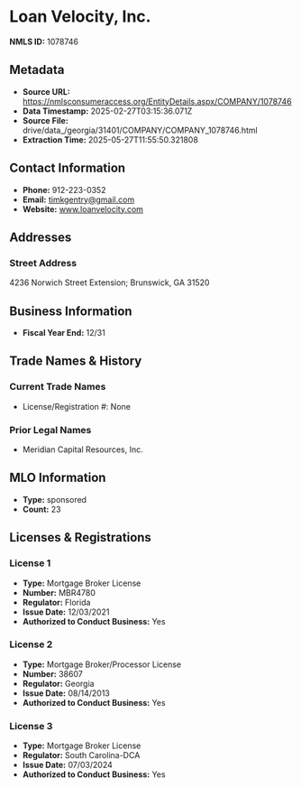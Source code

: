 # Loan Velocity, Inc.

**NMLS ID:** 1078746

## Metadata
- **Source URL:** https://nmlsconsumeraccess.org/EntityDetails.aspx/COMPANY/1078746
- **Data Timestamp:** 2025-02-27T03:15:36.071Z
- **Source File:** drive/data_/georgia/31401/COMPANY/COMPANY_1078746.html
- **Extraction Time:** 2025-05-27T11:55:50.321808

## Contact Information
- **Phone:** 912-223-0352
- **Email:** timkgentry@gmail.com
- **Website:** www.loanvelocity.com

## Addresses
### Street Address
4236 Norwich Street Extension; Brunswick, GA 31520

## Business Information
- **Fiscal Year End:** 12/31

## Trade Names & History
### Current Trade Names
- License/Registration #: None

### Prior Legal Names
- Meridian Capital Resources, Inc.

## MLO Information
- **Type:** sponsored
- **Count:** 23

## Licenses & Registrations

### License 1
- **Type:** Mortgage Broker License
- **Number:** MBR4780
- **Regulator:** Florida
- **Issue Date:** 12/03/2021
- **Authorized to Conduct Business:** Yes

### License 2
- **Type:** Mortgage Broker/Processor License
- **Number:** 38607
- **Regulator:** Georgia
- **Issue Date:** 08/14/2013
- **Authorized to Conduct Business:** Yes

### License 3
- **Type:** Mortgage Broker License
- **Regulator:** South Carolina-DCA
- **Issue Date:** 07/03/2024
- **Authorized to Conduct Business:** Yes

